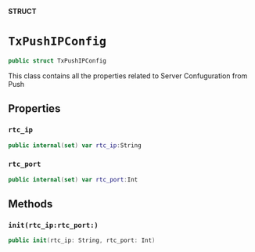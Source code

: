 **STRUCT**

# `TxPushIPConfig`

```swift
public struct TxPushIPConfig
```

This class contains all the properties related to Server Confuguration from Push

## Properties
### `rtc_ip`

```swift
public internal(set) var rtc_ip:String
```

### `rtc_port`

```swift
public internal(set) var rtc_port:Int
```

## Methods
### `init(rtc_ip:rtc_port:)`

```swift
public init(rtc_ip: String, rtc_port: Int)
```
